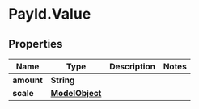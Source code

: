# PayId.Value

## Properties
Name | Type | Description | Notes
------------ | ------------- | ------------- | -------------
**amount** | **String** |  | 
**scale** | [**ModelObject**](ModelObject.md) |  | 

